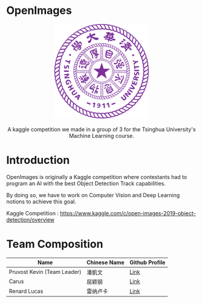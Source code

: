 # OpenImages

<p align="center">
  <img src="https://github.com/kevinpruvost/OpenImages/blob/miscellaneous/images/1200px-Tsinghua_University_Logo.svg.png" width=250/><br/><br/>
  A kaggle competition we made in a group of 3 for the Tsinghua University's Machine Learning course.
</p>

# Introduction

OpenImages is originally a Kaggle competition where contestants had to program an AI with the best Object Detection Track capabilities.

By doing so, we have to work on Computer Vision and Deep Learning notions to achieve this goal.

Kaggle Competition : https://www.kaggle.com/c/open-images-2019-object-detection/overview

# Team Composition

| Name                        | Chinese Name | Github Profile                          |
|-----------------------------|--------------|-----------------------------------------|
| Pruvost Kevin (Team Leader) | 潘凱文       | [Link](https://github.com/kevinpruvost) |
| Carus                       | 屈颖钢       | [Link]()                                |
| Renard Lucas                | 雷纳卢卡     | [Link](https://github.com/LightFox7)    |
